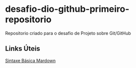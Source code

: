 # desafio-dio-github-primeiro-repositorio
Repositorio criado para o desafio de Projeto sobre Git/GitHub

## Links Úteis
[Sintaxe Básica Mardown](www.markdownguide.org/basic-syntax/)

